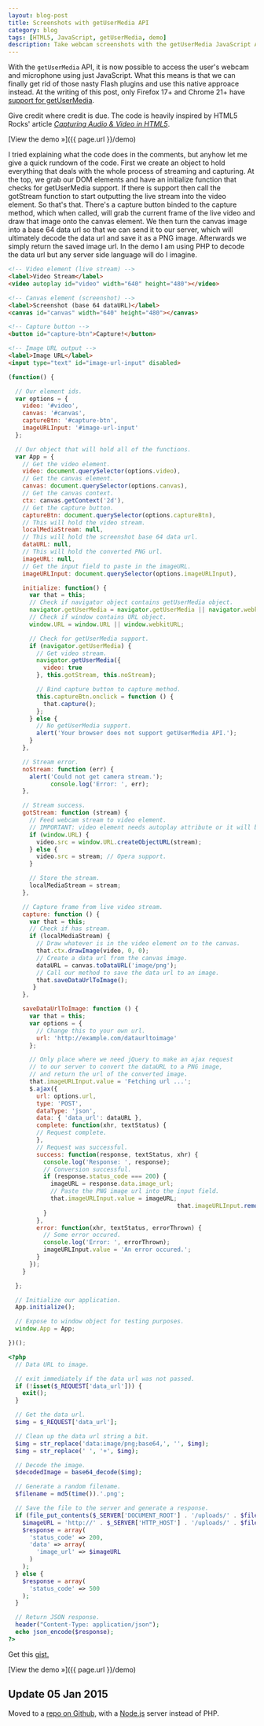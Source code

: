 ```yaml
---
layout: blog-post
title: Screenshots with getUserMedia API
category: blog
tags: [HTML5, JavaScript, getUserMedia, demo]
description: Take webcam screenshots with the getUserMedia JavaScript API.
---
```

With the `getUserMedia` API, it is now possible to access the user's webcam and microphone using just JavaScript. What this means is that we can finally get rid of those nasty Flash plugins and use this native approace instead. At the writing of this post, only Firefox 17+ and Chrome 21+ have [support for getUserMedia](http://caniuse.com/stream).

Give credit where credit is due. The code is heavily inspired by HTML5 Rocks' article *[Capturing Audio & Video in HTML5](http://www.html5rocks.com/en/tutorials/getusermedia/intro/)*.

[View the demo »]({{ page.url }}/demo)

I tried explaining what the code does in the comments, but anyhow let me give a quick rundown of the code. First we create an object to hold everything that deals with the whole process of streaming and capturing. At the top, we grab our DOM elements and have an initialize function that checks for getUserMedia support. If there is support then call the gotStream function to start outputting the live stream into the video element. So that's that. There's a capture button binded to the capture method, which when called, will grab the current frame of the live video and draw that image onto the canvas element. We then turn the canvas image into a base 64 data url so that we can send it to our server, which will ultimately decode the data url and save it as a PNG image. Afterwards we simply return the saved image url. In the demo I am using PHP to decode the data url but any server side language will do I imagine.

```html
<!-- Video element (live stream) -->
<label>Video Stream</label>
<video autoplay id="video" width="640" height="480"></video>

<!-- Canvas element (screenshot) -->
<label>Screenshot (base 64 dataURL)</label>
<canvas id="canvas" width="640" height="480"></canvas>

<!-- Capture button -->
<button id="capture-btn">Capture!</button>

<!-- Image URL output -->
<label>Image URL</label>
<input type="text" id="image-url-input" disabled>
```

```javascript
(function() {

  // Our element ids.
  var options = {
    video: '#video',
    canvas: '#canvas',
    captureBtn: '#capture-btn',
    imageURLInput: '#image-url-input'
  };

  // Our object that will hold all of the functions.
  var App = {
    // Get the video element.
    video: document.querySelector(options.video),
    // Get the canvas element.
    canvas: document.querySelector(options.canvas),
    // Get the canvas context.
    ctx: canvas.getContext('2d'),
    // Get the capture button.
    captureBtn: document.querySelector(options.captureBtn),
    // This will hold the video stream.
    localMediaStream: null,
    // This will hold the screenshot base 64 data url.
    dataURL: null,
    // This will hold the converted PNG url.
    imageURL: null,
    // Get the input field to paste in the imageURL.
    imageURLInput: document.querySelector(options.imageURLInput),

    initialize: function() {
      var that = this;
      // Check if navigator object contains getUserMedia object.
      navigator.getUserMedia = navigator.getUserMedia || navigator.webkitGetUserMedia || navigator.mozGetUserMedia || navigator.msGetUserMedia;
      // Check if window contains URL object.
      window.URL = window.URL || window.webkitURL;

      // Check for getUserMedia support.
      if (navigator.getUserMedia) {
        // Get video stream.
        navigator.getUserMedia({
          video: true
        }, this.gotStream, this.noStream);

        // Bind capture button to capture method.
        this.captureBtn.onclick = function () {
          that.capture();
        };
      } else {
        // No getUserMedia support.
        alert('Your browser does not support getUserMedia API.');
      }
    },

    // Stream error.
    noStream: function (err) {
      alert('Could not get camera stream.');
            console.log('Error: ', err);
    },

    // Stream success.
    gotStream: function (stream) {
      // Feed webcam stream to video element.
      // IMPORTANT: video element needs autoplay attribute or it will be frozen at first frame.
      if (window.URL) {
        video.src = window.URL.createObjectURL(stream);
      } else {
        video.src = stream; // Opera support.
      }

      // Store the stream.
      localMediaStream = stream;
    },

    // Capture frame from live video stream.
    capture: function () {
      var that = this;
      // Check if has stream.
      if (localMediaStream) {
        // Draw whatever is in the video element on to the canvas.
        that.ctx.drawImage(video, 0, 0);
        // Create a data url from the canvas image.
        dataURL = canvas.toDataURL('image/png');
        // Call our method to save the data url to an image.
        that.saveDataUrlToImage();
       }
    },

    saveDataUrlToImage: function () {
      var that = this;
      var options = {
        // Change this to your own url.
        url: 'http://example.com/dataurltoimage'
      };

      // Only place where we need jQuery to make an ajax request
      // to our server to convert the dataURL to a PNG image,
      // and return the url of the converted image.
      that.imageURLInput.value = 'Fetching url ...';
      $.ajax({
        url: options.url,
        type: 'POST',
        dataType: 'json',
        data: { 'data_url': dataURL },
        complete: function(xhr, textStatus) {
        // Request complete.
        },
        // Request was successful.
        success: function(response, textStatus, xhr) {
          console.log('Response: ', response);
          // Conversion successful.
          if (response.status_code === 200) {
            imageURL = response.data.image_url;
            // Paste the PNG image url into the input field.
            that.imageURLInput.value = imageURL;
                                                that.imageURLInput.removeAttribute('disabled');
          }
        },
        error: function(xhr, textStatus, errorThrown) {
          // Some error occured.
          console.log('Error: ', errorThrown);
          imageURLInput.value = 'An error occured.';
        }
      });
    }

  };

  // Initialize our application.
  App.initialize();

  // Expose to window object for testing purposes.
  window.App = App;

})();
```

```php
<?php
  // Data URL to image.

  // exit immediately if the data url was not passed.
  if (!isset($_REQUEST['data_url'])) {
    exit();
  }

  // Get the data url.
  $img = $_REQUEST['data_url'];

  // Clean up the data url string a bit.
  $img = str_replace('data:image/png;base64,', '', $img);
  $img = str_replace(' ', '+', $img);

  // Decode the image.
  $decodedImage = base64_decode($img);

  // Generate a random filename.
  $filename = md5(time()).'.png';

  // Save the file to the server and generate a response.
  if (file_put_contents($_SERVER['DOCUMENT_ROOT'] . '/uploads/' . $filename, $decodedImage)) {
    $imageURL = 'http://' . $_SERVER['HTTP_HOST'] . '/uploads/' . $filename;
    $response = array(
      'status_code' => 200,
      'data' => array(
        'image_url' => $imageURL
      )
    );
  } else {
    $response = array(
      'status_code' => 500
    );
  }

  // Return JSON response.
  header("Content-Type: application/json");
  echo json_encode($response);
?>
```

Get this [gist.](https://gist.github.com/miguelmota/6403122)

[View the demo »]({{ page.url }}/demo)

## Update 05 Jan 2015

Moved to a [repo on Github](https://github.com/miguelmota/getUserMedia-demo), with a [Node.js](http://nodejs.org/) server instead of PHP.

